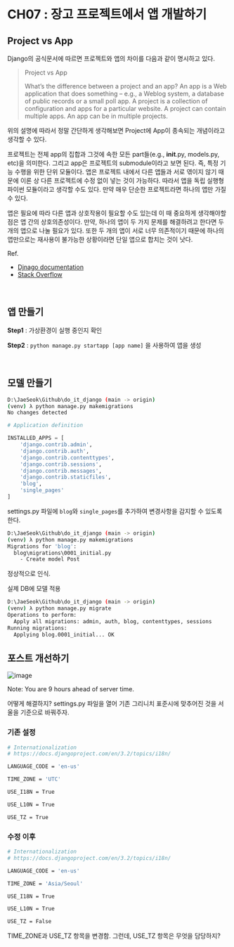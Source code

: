 # CH07 : 장고 프로젝트에서 앱 개발하기

## Project vs App

Django의 공식문서에 따르면 프로젝트와 앱의 차이를 다음과 같이 명시하고 있다.

> Project vs App
>
> What’s the difference between a project and an app? An app is a Web application that does something – e.g., a Weblog system, a database of public records or a small poll app. A project is a collection of configuration and apps for a particular website. A project can contain multiple apps. An app can be in multiple projects.

위의 설명에 따라서 정말 간단하게 생각해보면 Project에 App이 종속되는 개념이라고 생각할 수 있다.

프로젝트는 전체 app의 집합과 그것에 속한 모든 part들(e.g., __init__.py, models.py, etc)을 의미한다. 그리고 app은 프로젝트의 submodule이라고 보면 된다. 즉, 특정 기능 수행을 위한 단위 모듈이다. 앱은 프로젝트 내에서 다른 앱들과 서로 엮이지 않기 때문에 이론 상 다른 프로젝트에 수정 없이 넣는 것이 가능하다. 따라서 앱을 독립 실행형 파이썬 모듈이라고 생각할 수도 있다. 만약 매우 단순한 프로젝트라면 하나의 앱만 가질 수 있다.

앱은 필요에 따라 다른 앱과 상호작용이 필요할 수도 있는데 이 때 중요하게 생각해야할 점은 앱 간의 상호의존성이다. 만약, 하나의 앱이 두 가지 문제를 해결하려고 한다면 두 개의 앱으로 나눌 필요가 있다. 또한 두 개의 앱이 서로 너무 의존적이기 때문에 하나의 앱만으로는 재사용이 불가능한 상황이라면 단일 앱으로 합치는 것이 낫다.

Ref.

* [Djnago documentation](https://docs.djangoproject.com/ko/3.2/intro/tutorial01/)
* [Stack Overflow](https://stackoverflow.com/questions/19350785/what-s-the-difference-between-a-project-and-an-app-in-django-world)

<br/>

## 앱 만들기

**Step1** : 가상환경이 실행 중인지 확인

**Step2** : `python manage.py startapp [app name]` 을 사용하여 앱을 생성

<br/>

## 모델 만들기

```bash
D:\JaeSeok\Github\do_it_django (main -> origin)
(venv) λ python manage.py makemigrations
No changes detected
```

```python
# Application definition

INSTALLED_APPS = [
    'django.contrib.admin',
    'django.contrib.auth',
    'django.contrib.contenttypes',
    'django.contrib.sessions',
    'django.contrib.messages',
    'django.contrib.staticfiles',
    'blog',
    'single_pages'
]
```

settings.py 파일에 `blog`와 `single_pages`를 추가하여 변경사항을 감지할 수 있도록 한다.

```bash
D:\JaeSeok\Github\do_it_django (main -> origin)
(venv) λ python manage.py makemigrations
Migrations for 'blog':
  blog\migrations\0001_initial.py
    - Create model Post
```

정상적으로 인식.

실제 DB에 모델 적용

```bash
D:\JaeSeok\Github\do_it_django (main -> origin)
(venv) λ python manage.py migrate
Operations to perform:
  Apply all migrations: admin, auth, blog, contenttypes, sessions
Running migrations:
  Applying blog.0001_initial... OK
```

## 포스트 개선하기

![image](https://user-images.githubusercontent.com/27791880/126892380-31769ecd-6c8e-4d1d-a582-9ea888e90eae.png)

Note: You are 9 hours ahead of server time.

어떻게 해결하지? settings.py 파일을 열어 기존 그리니치 표준시에 맞추어진 것을 서울을 기준으로 바꿔주자.

### 기존 설정

```bash
# Internationalization
# https://docs.djangoproject.com/en/3.2/topics/i18n/

LANGUAGE_CODE = 'en-us'

TIME_ZONE = 'UTC'

USE_I18N = True

USE_L10N = True

USE_TZ = True
```

### 수정 이후

```bash
# Internationalization
# https://docs.djangoproject.com/en/3.2/topics/i18n/

LANGUAGE_CODE = 'en-us'

TIME_ZONE = 'Asia/Seoul'

USE_I18N = True

USE_L10N = True

USE_TZ = False
```

TIME_ZONE과 USE_TZ 항목을 변경함. 그런데, USE_TZ 항목은 무엇을 담당하지?
